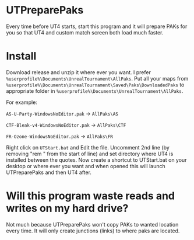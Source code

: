 # UTPreparePaks
Every time before UT4 starts, start this program and it will prepare PAKs for you so that UT4 and custom match screen both load much faster.

# Install
Download release and unzip it where ever you want. I prefer `%userprofile%\Documents\UnrealTournament\AllPaks`.
Put all your maps from `%userprofile%\Documents\UnrealTournament\Saved\Paks\DownloadedPaks` to appropriate
folder in `%userprofile%\Documents\UnrealTournament\AllPaks`.

For example:

`AS-U-Party-WindowsNoEditor.pak` -> `AllPaks\AS`

`CTF-Bleak-v4-WindowsNoEditor.pak` -> `AllPaks\CTF`

`FR-Ozone-WindowsNoEditor.pak` -> `AllPaks\FR`

Right click on `UTStart.bat` and Edit the file. Uncomment 2nd line (by removing "rem " from the start of line) and set directory where UT4 is installed between the quotes.
Now create a shortcut to UTStart.bat on your desktop or where ever you want and when opened this will launch UTPreparePaks and then UT4 after.

# Will this program waste reads and writes on my hard drive?
Not much because UTPreparePaks won't copy PAKs to wanted location every time. It will only create junctions (links) to where paks are located.